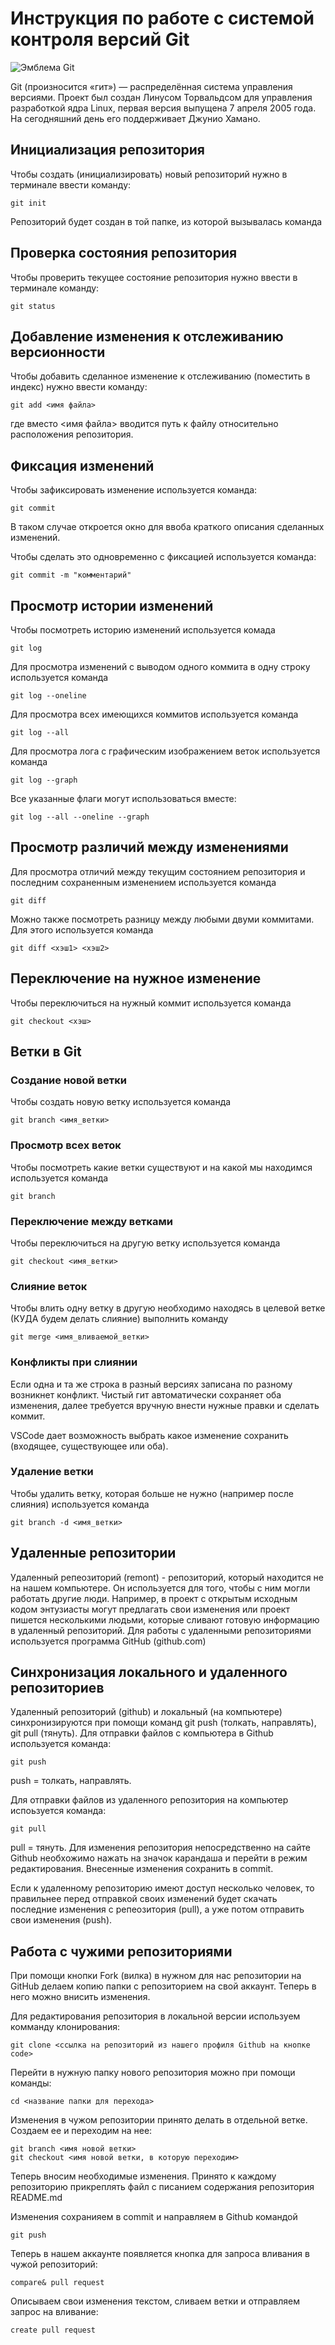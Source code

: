 # **Инструкция по работе с системой контроля версий Git**

![Эмблема Git](git.jpg)

Git (произносится «гит») — распределённая система управления версиями. Проект был создан Линусом Торвальдсом для управления разработкой ядра Linux, первая версия выпущена 7 апреля 2005 года. На сегодняшний день его поддерживает Джунио Хамано.

## Инициализация репозитория

Чтобы создать (инициализировать) новый репозиторий нужно в терминале ввести команду:

    git init

Репозиторий будет создан в той папке, из которой вызывалась команда

## Проверка состояния репозитория

Чтобы проверить текущее состояние репозитория нужно ввести в терминале команду:

    git status

## Добавление изменения к отслеживанию версионности

Чтобы добавить сделанное изменение к отслеживанию (поместить в индекс) нужно ввести команду:

    git add <имя файла>

где вместо <имя файла> вводится путь к файлу относительно расположения репозитория.

## Фиксация изменений

Чтобы зафиксировать изменение используется команда:

    git commit

В таком случае откроется окно для ввоба краткого описания сделанных изменений.

Чтобы сделать это одновременно с фиксацией используется команда:

    git commit -m "комментарий"

## Просмотр истории изменений

Чтобы посмотреть историю изменений используется комада

    git log

Для просмотра изменений с выводом одного коммита в одну строку используется команда

    git log --oneline

Для просмотра всех имеющихся коммитов используется команда

    git log --all

Для просмотра лога с графическим изображением веток используется команда

    git log --graph

Все указанные флаги могут использоваться вместе:

    git log --all --oneline --graph

## Просмотр различий между изменениями

Для просмотра отличий между текущим состоянием репозитория и последним сохраненным изменением используется команда

    git diff

Можно также посмотреть разницу между любыми двуми коммитами. Для этого используется команда

    git diff <хэш1> <хэш2>

## Переключение на нужное изменение

Чтобы переключиться на нужный коммит используется команда

    git checkout <хэш>

## Ветки в Git

### Создание новой ветки

Чтобы создать новую ветку используется команда

    git branch <имя_ветки>

### Просмотр всех веток

Чтобы посмотреть какие ветки существуют и на какой мы находимся используется команда

    git branch

### Переключение между ветками

Чтобы переключиться на другую ветку используется команда

    git checkout <имя_ветки>

### Слияние веток

Чтобы влить одну ветку в другую необходимо находясь в целевой ветке (КУДА будем делать слияние) выполнить команду

    git merge <имя_вливаемой_ветки>

### Конфликты при слиянии

Если одна и та же строка в разный версиях записана по разному возникнет конфликт.
Чистый гит автоматически сохраняет оба изменения, далее требуется вручную внести нужные правки и сделать коммит.

VSСode дает возможность выбрать какое изменение сохранить (входящее, существующее или оба).

### Удаление ветки

Чтобы удалить ветку, которая больше не нужно (например после слияния) используется команда

    git branch -d <имя_ветки>

## Удаленные репозитории
Удаленный репеозиторий (remont) - репозиторий, который находится не на нашем компьютере. Он используется для того, чтобы с ним могли работать другие люди. Например, в проект с открытым исходным кодом энтузиасты могут предлагать свои изменения или проект пишется несколькими людьми, которые сливают готовую информацию в удаленный репозиторий.
Для работы с удаленными репозиториями используется программа GitHub (github.com)

## Синхронизация локального и удаленного репозиториев
Удаленный репозиторий (github) и локальный (на компьютере) синхронизируются при помощи команд git push (толкать, направлять), git pull (тянуть).
Для отправки файлов с компьютера в Github используется команда:

    git push
push = толкать, направлять.

Для отправки файлов из удаленного репозитория на компьютер испоьзуется команда:

    git pull
pull = тянуть.
Для изменения репозитория непосредственно на сайте Github необхожимо нажать на значок карандаша и перейти в режим редактирования. Внесенные изменения сохранить в commit.

Если к удаленному репозиторию имеют доступ несколько человек, то правильнее перед отправкой своих изменений будет скачать последние изменения с репеозитория (pull), а уже потом отправить свои изменения (push).

## Работа с чужими репозиториями
При помощи кнопки Fork (вилка) в нужном для нас репозитории на GitHub делаем копию папки с репозиторием на свой аккаунт. Теперь в него можно внисить изменения.

Для редактирования репозитория в локальной версии используем комманду клонирования:

    git clone <ссылка на репозиторий из нашего профиля Github на кнопке code>

Перейти в нужную папку нового репозитория можно при помощи команды:

    cd <название папки для перехода>

Изменения в чужом репозитории принято делать в отдельной ветке. Создаем ее и переходим на нее:

    git branch <имя новой ветки>
    git checkout <имя новой ветки, в которую переходим>

Теперь вносим необходимые изменения.
Принято к каждому репозиторию прикреплять файл с писанием содержания репозитория README.md

Изменения сохранияем в commit и направляем в Github командой 

    git push

Теперь в нашем аккаунте появляется кнопка для запроса вливания в чужой репозиторий:

    compare& pull request

Описываем свои изменения текстом, сливаем ветки и отправляем запрос на вливание:

    create pull request


